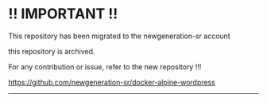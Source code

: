 # !! IMPORTANT !! 
This repository has been migrated to the newgeneration-sr account

this repository is archived.

For any contribution or issue, refer to the new repository !!!

https://github.com/newgeneration-sr/docker-alpine-wordpress

---
